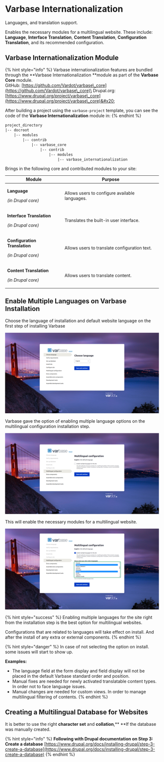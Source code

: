 # Varbase Internationalization

Languages, and translation support.

Enables the necessary modules for a multilingual website. These include: **Language**, **Interface Translation**, **Content Translation**, **Configuration Translation**, and its recommended configuration.

## Varbase Internationalization Module

{% hint style="info" %}
Varbase internationalization features are bundled through the **Varbase Internationalization **module as part of the **Varbase Core** module.\
GitHub: [https://github.com/Vardot/varbase\_core](https://github.com/Vardot/varbase\_core)\
Drupal.org: [https://www.drupal.org/project/varbase\_core](https://www.drupal.org/project/varbase\_core)&#x20;

After building a project using the `varbase-project` template, you can see the code of the **Varbase Internationalization** module in:
{% endhint %}

```
project_directory
|-- docroot
    |-- modules
        |-- contrib
            |-- varbase_core
                |-- contrib
                    |-- modules
                        |-- varbase_internationalization
```

Brings in the following core and contributed modules to your site:

| Module                                                                            | Purpose                                        |
| --------------------------------------------------------------------------------- | ---------------------------------------------- |
| <p><strong>Language</strong></p><p><em>(in Drupal core)</em></p>                  | Allows users to configure available languages. |
| <p><strong>Interface Translation</strong></p><p><em>(in Drupal core)</em></p>     | Translates the built-in user interface.        |
| <p><strong>Configuration Translation</strong></p><p><em>(in Drupal core)</em></p> | Allows users to translate configuration text.  |
| <p><strong>Content Translation</strong></p><p><em>(in Drupal core)</em></p>       | Allows users to translate content.             |

## Enable Multiple Languages on Varbase Installation

Choose the language of installation and default website language on the first step of installing Varbase

![Choose Language of installation and Default Language for the Website](../../../.gitbook/assets/Choose-language-Varbase.png)

Varbase gave the option of enabling multiple language options on the multilingual configuration installation step.

![Multilingual Configuration installation Step](../../../.gitbook/assets/Multilingual-configuration-Varbase.png)

This will enable the necessary modules for a multilingual website.&#x20;

![Enable Multiple Languages for This Site](../../../.gitbook/assets/Multilingual-configuration-Varbase----Enable-multiple-languages-for-this-site.png)

{% hint style="success" %}
Enabling multiple languages for the site right from the installation step is the best option for multilingual websites.

Configurations that are related to languages will take effect on install. And after the install of any extra or external components.
{% endhint %}

{% hint style="danger" %}
In case of not selecting the option on install. some issues will start to show up.

**Examples:** &#x20;

* The language field at the form display and field display will not be placed in the default Varbase standard order and position.
* Manual fixes are needed for newly activated translatable content types. In order not to face language issues.
* Manual changes are needed for custom views. In order to manage multilingual filtering of contents.
{% endhint %}

## Creating a Multilingual Database for Websites

It is better to use the right **character set** and **collation**,** **If the database was manually created.

{% hint style="info" %}
**Following with Drupal documentation on Step 3: Create a database** [https://www.drupal.org/docs/installing-drupal/step-3-create-a-database](https://www.drupal.org/docs/installing-drupal/step-3-create-a-database)
{% endhint %}
